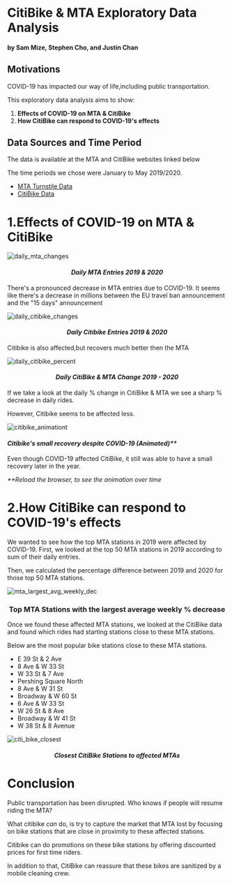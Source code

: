 # CitiBike & MTA Exploratory Data Analysis 
#### by Sam Mize, Stephen Cho, and Justin Chan

## Motivations

<p>COVID-19 has impacted our way of life,including public transportation.</p>
<p>This exploratory data analysis aims to show:</p>

<ol>
	<li><strong>Effects of COVID-19 on MTA & CitiBike</strong></li>
	<li><strong>How CitiBike can respond to COVID-19's effects</strong></li>
</ol>


## Data Sources and Time Period

<p>The data is available at the MTA and CitiBike websites linked below</p>

<p>The time periods we chose were January to May 2019/2020. 

<ul>
	<li><a href="http://web.mta.info/developers/turnstile.html">MTA Turnstile Data</a></li>
	<li><a href="https://www.citibikenyc.com/system-data">CitiBike Data</a></li>
</ul>

# 1.Effects of COVID-19 on MTA & CitiBike

![daily_mta_changes](/images/daily_mta_19_20.jpeg)

<h4 align="center"><em>Daily MTA Entries 2019 & 2020 </em></h4> 

<p>There's a pronounced decrease in MTA entries due to COVID-19. It seems like there's a decrease in millions between the EU travel ban announcement and the "15 days" announcement</p>

![daily_citibike_changes](/images/daily_citi_bikes_19_20_total.jpeg)

<h4 align="center"><em>Daily Citibike Entries 2019 & 2020 </em></h4> 

<p>Citibike is also affected,but recovers much better then the MTA </p>


![daily_citibike_percent](/images/daily_pct_chge_mta_bike_19_20.jpeg)

<h4 align="center"><em>Daily CitiBike & MTA Change 2019 - 2020 </em></h4> 

<p>If we take a look at the daily % change in CitiBike & MTA we see a sharp % decrease in daily rides.</p>
<p>However, Citibike seems to be affected less. </p>

![citibike_animationt](/images/citibike_animation.gif)

<h4><em>Citibike's small recovery despite COVID-19 (Animated)**</em></h4> 

<p>Even though COVID-19 affected CitiBike, it still was able to have a small recovery later in the year.</p>
<p><em>**Reload the browser, to see the animation over time</em></p>






# 2.How CitiBike can respond to COVID-19's effects

We wanted to see how the top MTA stations in 2019 were affected by COVID-19.
First, we looked at the top 50 MTA stations in 2019 according to sum of their daily entries.

Then, we calculated the percentage difference between 2019 and 2020 for those top 50 MTA stations.

![mta_largest_avg_weekly_dec](/images/top_mta_station_largest_avg_weekly_dec.jpeg)

<h3 align="center">Top MTA Stations with the largest average weekly % decrease</h3> 

Once we found these affected MTA stations, we looked at the CitiBike data and found which rides had starting stations close to these MTA stations.

Below are the most popular bike stations close to these MTA stations.

<ul>
	<li> E 39 St & 2 Ave </li>
	<li> 8 Ave & W 33 St </li>
	<li> W 33 St & 7 Ave </li>
	<li> Pershing Square North </li>
	<li> 8 Ave & W 31 St </li>
	<li> Broadway & W 60 St</li>
	<li> 6 Ave & W 33 St</li>
	<li> W 26 St & 8 Ave</li>
	<li> Broadway & W 41 St</li>
	<li> W 38 St & 8 Avenue </li>
</ul>


![citi_bike_closest](/images/close_citibike_to_top_mta.svg)

<h4 align="center"><em>Closest CitiBike Stations to affected MTAs</em></h4> 

# Conclusion

Public transportation has been disrupted. Who knows if people will resume riding the MTA? 

What citibike <em>can</em> do, is try to capture the market that MTA lost by focusing on bike stations that are close in proximity to these affected stations.

Citibike can do promotions on these bike stations by offering discounted prices for first time riders.



In addition to that, CitiBike can reassure that these bikes are sanitized by a mobile cleaning crew. 



